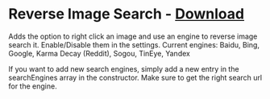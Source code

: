 # Reverse Image Search - [Download](https://raw.githubusercontent.com/mwittrien/BetterDiscordAddons/master/Plugins/ReverseImageSearch/ReverseImageSearch.plugin.js)

Adds the option to right click an image and use an engine to reverse image search it. 
Enable/Disable them in the settings.
Current engines: Baidu, Bing, Google, Karma Decay (Reddit), Sogou, TinEye, Yandex

If you want to add new search engines, simply add a new entry in the searchEngines array in the constructor. Make sure to get the right search url for the engine.
